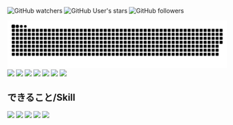 ![GitHub watchers](https://img.shields.io/github/watchers/econanringo/econanringo?style=flat&label=Profile%20Watcher)
![GitHub User's stars](https://img.shields.io/github/stars/econanringo?style=flat)
![GitHub followers](https://img.shields.io/github/followers/econanringo?style=flat)

![](https://raw.githubusercontent.com/econanringo/econanringo/output/github-contribution-grid-snake.svg)
![](http://github-profile-summary-cards.vercel.app/api/cards/profile-details?username=econanringo&theme=default)
![](http://github-profile-summary-cards.vercel.app/api/cards/repos-per-language?username=econanringo&theme=default)
![](http://github-profile-summary-cards.vercel.app/api/cards/most-commit-language?username=econanringo&theme=default)
![](http://github-profile-summary-cards.vercel.app/api/cards/stats?username=econanringo&theme=default)
![](http://github-profile-summary-cards.vercel.app/api/cards/productive-time?username=econanringo&theme=default&utcOffset=8)
![](https://github-profile-trophy.vercel.app/?username=econanringo)
![](https://github-readme-stats.vercel.app/api?username=econanringo)
## できること/Skill
![](https://img.shields.io/badge/html-orange?style=for-the-badge&logo=htmx)
![](https://img.shields.io/badge/CSS-blue?style=for-the-badge&logo=css3)
![](https://img.shields.io/badge/javascript-yellow?style=for-the-badge&logo=javascript&logoColor=white)
![](https://img.shields.io/badge/python-white?style=for-the-badge&logo=python)
![](https://img.shields.io/badge/swift-white?style=for-the-badge&logo=swift)

<!---
econanringo/econanringo is a ✨ special ✨ repository because its `README.md` (this file) appears on your GitHub profile.
You can click the Preview link to take a look at your changes.
--->
